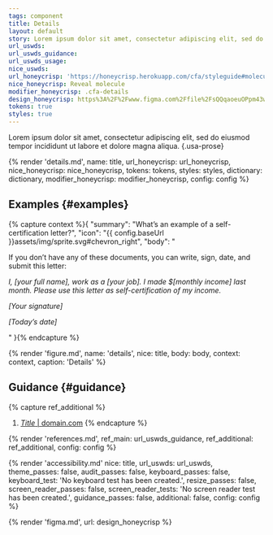 ```yaml
---
tags: component
title: Details
layout: default
story: Lorem ipsum dolor sit amet, consectetur adipiscing elit, sed do eiusmod tempor incididunt ut labore et dolore magna aliqua.
url_uswds:
url_uswds_guidance:
url_uswds_usage:
nice_uswds:
url_honeycrisp: 'https://honeycrisp.herokuapp.com/cfa/styleguide#molecules-accordion'
nice_honeycrisp: Reveal molecule
modifier_honeycrisp: .cfa-details
design_honeycrisp: https%3A%2F%2Fwww.figma.com%2Ffile%2FsQQqaoeuOPpm43wLlYfyEo%2FHoneycrisp-Design-System%3Ftype%3Ddesign%26node-id%3D5004%253A537%26mode%3Ddesign%26t%3Db7vIYK7WH81HUo0S-1
tokens: true
styles: true
---
```


<!-- INTRO -->

Lorem ipsum dolor sit amet, consectetur adipiscing elit, sed do eiusmod tempor incididunt ut labore et dolore magna aliqua. {.usa-prose}

<!-- DETAILS -->

{% render 'details.md',
  name: title,
  url_honeycrisp: url_honeycrisp,
  nice_honeycrisp: nice_honeycrisp,
  tokens: tokens,
  styles: styles,
  dictionary: dictionary,
  modifier_honeycrisp: modifier_honeycrisp,
  config: config %}

## Examples {#examples}

{% capture context %}{
  "summary": "What’s an example of a self-certification letter?",
  "icon": "{{ config.baseUrl }}assets/img/sprite.svg#chevron_right",
  "body": "<p>If you don’t have any of these documents, you can write, sign, date, and submit this letter:</p><p><i>I, [your full name], work as a [your job]. I made $[monthly income] last month. Please use this letter as self-certification of my income.</i></p><p><i>[Your signature]</i></p><p><i>[Today’s date]</i></p>"
}{% endcapture %}

{% render 'figure.md', name: 'details', nice: title, body: body, context: context, caption: 'Details' %}

<!-- GUIDANCE -->

## Guidance {#guidance}

{% capture ref_additional %}
1. <a href="#" target="_blank" rel="noopener nofollow" class="usa-link--external"><cite>Title</cite> | domain.com</a>
{% endcapture %}

{% render 'references.md', ref_main: url_uswds_guidance, ref_additional: ref_additional, config: config %}

<!-- ACCESSIBILITY -->

{% render 'accessibility.md'
  nice: title,
  url_uswds: url_uswds,
  theme_passes: false,
  audit_passes: false,
  keyboard_passes: false,
  keyboard_test: 'No keyboard test has been created.',
  resize_passes: false,
  screen_reader_passes: false,
  screen_reader_tests: 'No screen reader test has been created.',
  guidance_passes: false,
  additional: false,
  config: config %}

<!-- DESIGN -->

{% render 'figma.md', url: design_honeycrisp %}

<!-- SOURCE -->

<!-- render 'source.md', name: 'name', nice: title, theme: '$theme-setting: value', usage: usage, config: config, pckg: package -->
